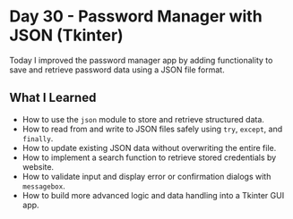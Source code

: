 # Day 30 - Password Manager with JSON (Tkinter)

Today I improved the password manager app by adding functionality to save and retrieve password data using a JSON file format.

## What I Learned
- How to use the `json` module to store and retrieve structured data.
- How to read from and write to JSON files safely using `try`, `except`, and `finally`.
- How to update existing JSON data without overwriting the entire file.
- How to implement a search function to retrieve stored credentials by website.
- How to validate input and display error or confirmation dialogs with `messagebox`.
- How to build more advanced logic and data handling into a Tkinter GUI app.
